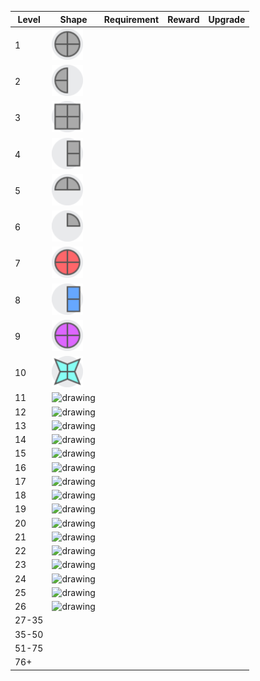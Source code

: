 | <span title="The number of the level">Level</span>|<span title="The shape requirement for the level.">Shape</span>|<span title="The amount/speed requirement for the level.">Requirement</span>|<span title="The reward for completing this level requirement.">Reward</span>|<span title="The upgrade that this shape is first required for, if applicable.">Upgrade</span>|
|-|-|-|-|-|
|1 | <img src="CuCuCuCu.png" alt="drawing" width="50"/> 
|2|<img src="----CuCu.png" alt="drawing" width="50"/> 
|3|<img src="RuRuRuRu.png" alt="drawing" width="50"/> 
|4|<img src="RuRu----.png" alt="drawing" width="50"/> 
|5|<img src="Cu----Cu.png" alt="drawing" width="50"/> 
|6|<img src="Cu------.png" alt="drawing" width="50"/> 
|7|<img src="CrCrCrCr.png" alt="drawing" width="50"/> 
|8|<img src="RbRb----.png" alt="drawing" width="50"/> 
|9|<img src="CpCpCpCp.png" alt="drawing" width="50"/> 
|10|<img src="ScScScSc.png" alt="drawing" width="50"/> 
|11|<img src=".png" alt="drawing" width="50"/> 
|12|<img src=".png" alt="drawing" width="50"/> 
|13|<img src=".png" alt="drawing" width="50"/> 
|14|<img src=".png" alt="drawing" width="50"/> 
|15|<img src=".png" alt="drawing" width="50"/> 
|16|<img src=".png" alt="drawing" width="50"/> 
|17|<img src=".png" alt="drawing" width="50"/> 
|18|<img src=".png" alt="drawing" width="50"/> 
|19|<img src=".png" alt="drawing" width="50"/> 
|20|<img src=".png" alt="drawing" width="50"/> 
|21|<img src=".png" alt="drawing" width="50"/> 
|22|<img src=".png" alt="drawing" width="50"/> 
|23|<img src=".png" alt="drawing" width="50"/> 
|24|<img src=".png" alt="drawing" width="50"/> 
|25|<img src=".png" alt="drawing" width="50"/> 
|26|<img src=".png" alt="drawing" width="50"/> 
|27-35|
|35-50|
|51-75|
|76+|
